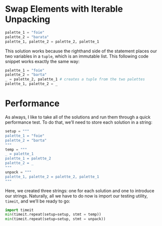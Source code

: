 # Swap Elements with Iterable Unpacking
```python
palette_1 = "foie"
palette_2 = "barata"
palette_1, palette_2 = palette_2, palette_1
```
This solution works because the righthand side of the statement places our two variables in a `tuple`, which is an immutable list. This following code snippet works exactly the same way:
```python
palette_1 = "foie"
palette_2 = "barta"
_ = palette_2, palette_1 # creates a tuple from the two palettes
palette_1, palette_2 = _ 
```
# Performance 
As always, I like to take all of the solutions and run them through a quick performance test. To do that, we’ll need to store each solution in a string:
```python
setup = """
palette_1 = "foie"
palette_2 = "barta"
"""
temp = """
_ = palette_1
palette_1 = palette_2
palette_2 = _
"""
unpack = """
palette_1, palette_2 = palette_2, palette_1
"""
```
Here, we created three strings: one for each solution and one to introduce our strings. Naturally, all we have to do now is import our testing utility, `timeit`, and we’ll be ready to go:
```python
import timeit
min(timeit.repeat(setup=setup, stmt = temp))
min(timeit.repeat(setup=setup, stmt = unpack))
```

